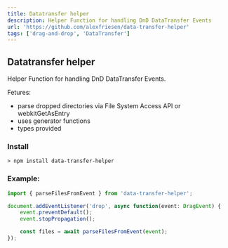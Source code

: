 ```yaml
---
title: Datatransfer helper
description: Helper Function for handling DnD DataTransfer Events
url: 'https://github.com/alexfriesen/data-transfer-helper'
tags: ['drag-and-drop', 'DataTransfer']
---
```


## Datatransfer helper

Helper Function for handling DnD DataTransfer Events.

Fetures: 
- parse dropped directories via File System Access API or webkitGetAsEntry
- uses generator functions
- types provided

### Install

```shell
> npm install data-transfer-helper
```

### Example:
```typescript
import { parseFilesFromEvent } from 'data-transfer-helper';

document.addEventListener('drop', async function(event: DragEvent) {
    event.preventDefault();
    event.stopPropagation();

    const files = await parseFilesFromEvent(event);
});
```

